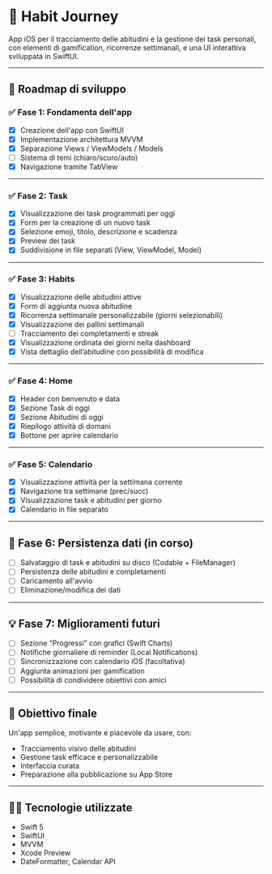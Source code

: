# 📱 Habit Journey

App iOS per il tracciamento delle abitudini e la gestione dei task personali, con elementi di gamification, ricorrenze settimanali, e una UI interattiva sviluppata in SwiftUI.

---

## 🚀 Roadmap di sviluppo

### ✅ Fase 1: Fondamenta dell'app
- [x] Creazione dell'app con SwiftUI
- [x] Implementazione architettura MVVM
- [x] Separazione Views / ViewModels / Models
- [ ] Sistema di temi (chiaro/scuro/auto)
- [x] Navigazione tramite TabView

---

### ✅ Fase 2: Task
- [x] Visualizzazione dei task programmati per oggi
- [x] Form per la creazione di un nuovo task
- [x] Selezione emoji, titolo, descrizione e scadenza
- [x] Preview dei task
- [x] Suddivisione in file separati (View, ViewModel, Model)

---

### ✅ Fase 3: Habits
- [x] Visualizzazione delle abitudini attive
- [x] Form di aggiunta nuova abitudine
- [x] Ricorrenza settimanale personalizzabile (giorni selezionabili)
- [x] Visualizzazione dei pallini settimanali
- [ ] Tracciamento dei completamenti e streak
- [x] Visualizzazione ordinata dei giorni nella dashboard
- [x] Vista dettaglio dell’abitudine con possibilità di modifica

---

### ✅ Fase 4: Home
- [x] Header con benvenuto e data
- [x] Sezione Task di oggi
- [x] Sezione Abitudini di oggi
- [x] Riepilogo attività di domani
- [x] Bottone per aprire calendario

---

### ✅ Fase 5: Calendario
- [x] Visualizzazione attività per la settimana corrente
- [x] Navigazione tra settimane (prec/succ)
- [x] Visualizzazione task e abitudini per giorno
- [x] Calendario in file separato

---

## 🧱 Fase 6: Persistenza dati (in corso)
- [ ] Salvataggio di task e abitudini su disco (Codable + FileManager)
- [ ] Persistenza delle abitudini e completamenti
- [ ] Caricamento all'avvio
- [ ] Eliminazione/modifica dei dati

---

## 💡 Fase 7: Miglioramenti futuri
- [ ] Sezione “Progressi” con grafici (Swift Charts)
- [ ] Notifiche giornaliere di reminder (Local Notifications)
- [ ] Sincronizzazione con calendario iOS (facoltativa)
- [ ] Aggiunta animazioni per gamification
- [ ] Possibilità di condividere obiettivi con amici

---

## 🎯 Obiettivo finale
Un'app semplice, motivante e piacevole da usare, con:
- Tracciamento visivo delle abitudini
- Gestione task efficace e personalizzabile
- Interfaccia curata
- Preparazione alla pubblicazione su App Store

---

## 👨‍💻 Tecnologie utilizzate
- Swift 5
- SwiftUI
- MVVM
- Xcode Preview
- DateFormatter, Calendar API
